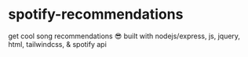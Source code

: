 # spotify-recommendations
get cool song recommendations 😎
built with nodejs/express, js, jquery, html, tailwindcss, & spotify api

